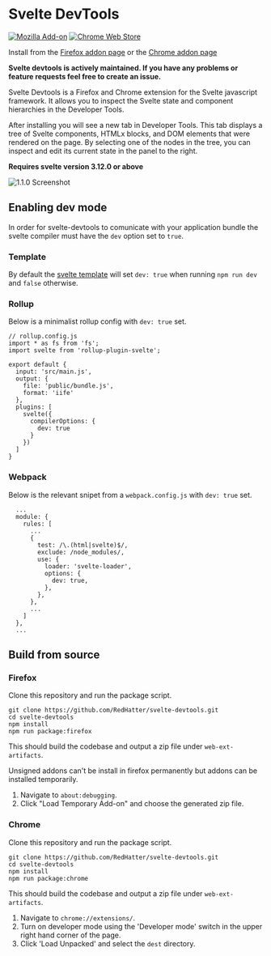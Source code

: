 # Svelte DevTools
[![Mozilla Add-on](https://img.shields.io/amo/users/svelte-devtools?color=red&label=Firefox)](https://addons.mozilla.org/en-US/firefox/addon/svelte-devtools/) [![Chrome Web Store](https://img.shields.io/chrome-web-store/users/ckolcbmkjpjmangdbmnkpjigpkddpogn?color=blue&label=Chrome)](https://chrome.google.com/webstore/detail/svelte-devtools/ckolcbmkjpjmangdbmnkpjigpkddpogn)

Install from the [Firefox addon page](https://addons.mozilla.org/en-US/firefox/addon/svelte-devtools/) or the
[Chrome addon page](https://chrome.google.com/webstore/detail/svelte-devtools/ckolcbmkjpjmangdbmnkpjigpkddpogn)

**Svelte devtools is actively maintained. If you have any problems or feature requests feel free to create an issue.**

Svelte Devtools is a Firefox and Chrome extension for the Svelte javascript framework. It allows you to inspect the Svelte state and component hierarchies in the Developer Tools.

After installing you will see a new tab in Developer Tools. This tab displays a tree of Svelte components, HTMLx blocks, and DOM elements that were rendered on the page. By selecting one of the nodes in the tree, you can inspect and edit its current state in the panel to the right.

**Requires svelte version 3.12.0 or above**

![1.1.0 Screenshot](https://raw.githubusercontent.com/RedHatter/svelte-devtools/master/screenshot.png "1.1.0 Screenshot")

## Enabling dev mode

In order for svelte-devtools to comunicate with your application bundle the svelte compiler must have the `dev` option set to `true`.

### Template
By default the [svelte template](https://github.com/sveltejs/template) will set `dev: true` when running `npm run dev` and `false` otherwise.

### Rollup
Below is a minimalist rollup config with `dev: true` set.
```
// rollup.config.js
import * as fs from 'fs';
import svelte from 'rollup-plugin-svelte';

export default {
  input: 'src/main.js',
  output: {
    file: 'public/bundle.js',
    format: 'iife'
  },
  plugins: [
    svelte({
      compilerOptions: {
        dev: true
      }
    })
  ]
}
```

### Webpack
Below is the relevant snipet from a `webpack.config.js` with `dev: true` set.
```
  ...
  module: {
    rules: [
      ...
      {
        test: /\.(html|svelte)$/,
        exclude: /node_modules/,
        use: {
          loader: 'svelte-loader',
          options: {
            dev: true,
          },
        },
      },
      ...
    ]
  },
  ...
```

## Build from source

### Firefox

Clone this repository and run the package script.
```
git clone https://github.com/RedHatter/svelte-devtools.git
cd svelte-devtools
npm install
npm run package:firefox
```
This should build the codebase and output a zip file under `web-ext-artifacts`.

Unsigned addons can't be install in firefox permanently but addons can be installed temporarily.
1. Navigate to `about:debugging`.
2. Click "Load Temporary Add-on" and choose the generated zip file.

### Chrome

Clone this repository and run the package script.
```
git clone https://github.com/RedHatter/svelte-devtools.git
cd svelte-devtools
npm install
npm run package:chrome
```
This should build the codebase and output a zip file under `web-ext-artifacts`.

1. Navigate to `chrome://extensions/`.
2. Turn on developer mode using the 'Developer mode' switch in the upper right hand corner of the page.
3. Click 'Load Unpacked' and select the `dest` directory.

